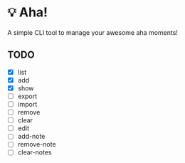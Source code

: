 # 💡 Aha!

A simple CLI tool to manage your awesome aha moments!

## TODO
- [x] list
- [x] add
- [x] show
- [ ] export
- [ ] import
- [ ] remove
- [ ] clear
- [ ] edit
- [ ] add-note
- [ ] remove-note
- [ ] clear-notes
